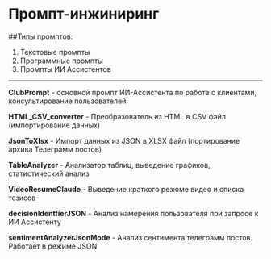 
# Промпт-инжиниринг


##Типы промптов:
1. Текстовые промпты
2. Программные промпты
3. Промпты ИИ Ассистентов

---

**ClubPrompt** - основной промпт ИИ-Ассистента по работе с клиентами, консультирование пользователей

**HTML_CSV_converter** - Преобразователь из HTML в CSV файл (импортирование данных)

**JsonToXlsx** - Импорт данных из JSON в XLSX файл (портирование архива Телеграмм постов)

**TableAnalyzer** - Анализатор таблиц, выведение графиков, статистический анализ

**VideoResumeClaude** - Выведение краткого резюме видео и списка тезисов

**decisionIdentfierJSON** - Анализ намерения пользователя при запросе к ИИ Ассистенту

**sentimentAnalyzerJsonMode** - Анализ сентимента телеграмм постов. Работает в режиме JSON
